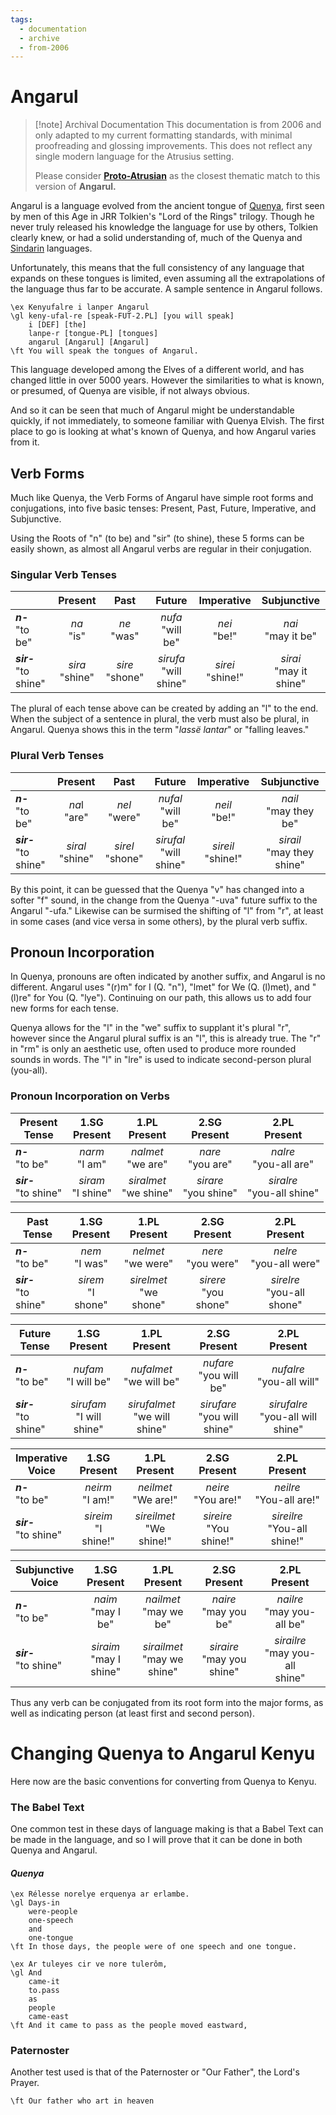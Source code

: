 ```yaml
---
tags:
  - documentation
  - archive
  - from-2006
---
```

# Angarul
> [!note] Archival Documentation
> This documentation is from 2006 and only adapted to my current formatting standards, with minimal proofreading and glossing improvements. This does not reflect any single modern language for the Atrusius setting.
> 
> Please consider **[Proto-Atrusian](lexicon/future-targets/languages/proto-atrusian.md)** as the closest thematic match to this version of **Angarul.**

Angarul is a language evolved from the ancient tongue of [Quenya](https://en.wikipedia.org/wiki/Quenya), first seen by men of this Age in JRR Tolkien's "Lord of the Rings" trilogy. Though he never truly released his knowledge the language for use by others, Tolkien clearly knew, or had a solid understanding of, much of the Quenya and [Sindarin](https://en.wikipedia.org/wiki/Sindarin) languages.

Unfortunately, this means that the full consistency of any language that expands on these tongues is limited, even assuming all the extrapolations of the language thus far to be accurate. A sample sentence in Angarul follows.

```ngloss
\ex Kenyufalre i lanper Angarul
\gl keny-ufal-re [speak-FUT-2.PL] [you will speak]
	i [DEF] [the]
	lanpe-r [tongue-PL] [tongues]
	angarul [Angarul] [Angarul]
\ft You will speak the tongues of Angarul.
```

This language developed among the Elves of a different world, and has changed little in over 5000 years. However the similarities to what is known, or presumed, of Quenya are visible, if not always obvious.

And so it can be seen that much of Angarul might be understandable quickly, if not immediately, to someone familiar with Quenya Elvish. The first place to go is looking at what's known of Quenya, and how Angarul varies from it.
## Verb Forms

Much like Quenya, the Verb Forms of Angarul have simple root forms and conjugations, into five basic tenses: Present, Past, Future, Imperative, and Subjunctive.

Using the Roots of "n" (to be) and "sir" (to shine), these 5 forms can be easily shown, as almost all Angarul verbs are regular in their conjugation.
### Singular Verb Tenses
|  | Present | Past | Future | Imperative | Subjunctive |
| ---- | :--: | :--: | :--: | :--: | :--: |
| ***n-***<br>"to be" | *na*<br>"is" | *ne*<br>"was" | *nufa*<br>"will be" | *nei*<br>"be!" | *nai*<br>"may it be" |
| ***sir-***<br>"to shine" | *sira*<br>"shine" | *sire*<br>"shone" | *sirufa*<br>"will shine" | *sirei*<br>"shine!" | *sirai*<br>"may it shine" |

The plural of each tense above can be created by adding an "l" to the end. When the subject of a sentence in plural, the verb must also be plural, in Angarul. Quenya shows this in the term "_lassë lantar_" or "falling leaves."
### Plural Verb Tenses
|  | Present | Past | Future | Imperative | Subjunctive |
| ---- | :--: | :--: | :--: | :--: | :--: |
| ***n-***<br>"to be" | *na*l<br>"are" | *nel*<br>"were" | *nufal*<br>"will be" | *neil*<br>"be!" | *nail*<br>"may they be" |
| ***sir-***<br>"to shine" | *siral*<br>"shine" | *sirel*<br>"shone" | *sirufal*<br>"will shine" | *sireil*<br>"shine!" | *sirail*<br>"may they shine" |

By this point, it can be guessed that the Quenya "v" has changed into a softer "f" sound, in the change from the Quenya "-uva" future suffix to the Angarul "-ufa." Likewise can be surmised the shifting of "l" from "r", at least in some cases (and vice versa in some others), by the plural verb suffix.
## Pronoun Incorporation

In Quenya, pronouns are often indicated by another suffix, and Angarul is no different. Angarul uses "(r)m" for I (Q. "n"), "lmet" for We (Q. (l)met), and "(l)re" for You (Q. "lye"). Continuing on our path, this allows us to add four new forms for each tense.

Quenya allows for the "l" in the "we" suffix to supplant it's plural "r", however since the Angarul plural suffix is an "l", this is already true. The "r" in "rm" is only an aesthetic use, often used to produce more rounded sounds in words. The "l" in "lre" is used to indicate second-person plural (you-all).
### Pronoun Incorporation on Verbs
| Present<br>Tense | 1.SG<br>Present | 1.PL<br>Present | 2.SG<br>Present | 2.PL<br>Present |
| ---- | :--: | :--: | :--: | :--: |
| ***n-***<br>"to be" | *narm*<br>"I am" | *nalmet*<br>"we are" | *nare*<br>"you are" | *nalre*<br>"you-all are" |
| ***sir-***<br>"to shine" | *siram*<br>"I shine" | *siralmet*<br>"we shine" | *sirare*<br>"you shine" | *siralre*<br>"you-all shine" |

| Past<br>Tense | 1.SG<br>Present | 1.PL<br>Present | 2.SG<br>Present | 2.PL<br>Present |
| ---- | :--: | :--: | :--: | :--: |
| ***n-***<br>"to be" | *nem*<br>"I was" | *nelmet*<br>"we were" | *nere*<br>"you were" | *nelre*<br>"you-all were" |
| ***sir-***<br>"to shine" | *sirem*<br>"I shone" | *sirelmet*<br>"we shone" | *sirere*<br>"you shone" | *sirelre*<br>"you-all shone" |

| Future<br>Tense | 1.SG<br>Present | 1.PL<br>Present | 2.SG<br>Present | 2.PL<br>Present |
| ---- | :--: | :--: | :--: | :--: |
| ***n-***<br>"to be" | *nufam*<br>"I will be" | *nufalmet*<br>"we will be" | *nufare*<br>"you will be" | *nufalre*<br>"you-all will" |
| ***sir-***<br>"to shine" | *sirufam*<br>"I will shine" | *sirufalmet*<br>"we will shine" | *sirufare*<br>"you will shine" | *sirufalre*<br>"you-all will shine" |

| Imperative<br>Voice | 1.SG<br>Present | 1.PL<br>Present | 2.SG<br>Present | 2.PL<br>Present |
| ---- | :--: | :--: | :--: | :--: |
| ***n-***<br>"to be" | *neirm*<br>"I am!" | *neilmet*<br>"We are!" | *neire*<br>"You are!" | *neilre*<br>"You-all are!" |
| ***sir-***<br>"to shine" | *sireim*<br>"I shine!" | *sireilmet*<br>"We shine!" | *sireire*<br>"You shine!" | *sireilre*<br>"You-all shine!" |

| Subjunctive<br>Voice | 1.SG<br>Present | 1.PL<br>Present | 2.SG<br>Present | 2.PL<br>Present |
| ---- | :--: | :--: | :--: | :--: |
| ***n-***<br>"to be" | *naim*<br>"may I be" | *nailmet*<br>"may we be" | *naire*<br>"may you be" | *nailre*<br>"may you-all be" |
| ***sir-***<br>"to shine" | *siraim*<br>"may I<br>shine" | *sirailmet*<br>"may we<br>shine" | *siraire*<br>"may you<br>shine" | *sirailre*<br>"may you-all<br>shine" |
Thus any verb can be conjugated from its root form into the major forms, as well as indicating person (at least first and second person).

# Changing Quenya to Angarul Kenyu
Here now are the basic conventions for converting from Quenya to Kenyu.
### **The Babel Text**
One common test in these days of language making is that a Babel Text can be made in the language, and so I will prove that it can be done in both Quenya and Angarul.

#### _Quenya_

```ngloss
\ex Rélesse norelye erquenya ar erlambe. 
\gl Days-in
	were-people
	one-speech
	and
	one-tongue
\ft In those days, the people were of one speech and one tongue.
```

```ngloss
\ex Ar tuleyes cir ve nore tulerôm,
\gl And
	came-it
	to.pass
	as
	people
	came-east
\ft And it came to pass as the people moved eastward,
```
### Paternoster

Another test used is that of the Paternoster or "Our Father", the Lord's Prayer.

```ngloss
\ft Our father who art in heaven
```
